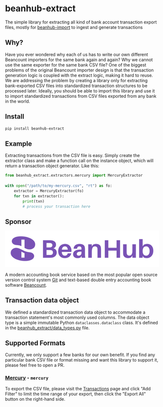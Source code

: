 # beanhub-extract
The simple library for extracting all kind of bank account transaction export files, mostly for [beanhub-import](https://github.com/LaunchPlatform/beanhub-import) to ingest and generate transactions

## Why?

Have you ever wondered why each of us has to write our own different Beancount importers for the same bank again and again?
Why we cannot use the same exporter for the same bank CSV file?
One of the biggest problems of the original Beancount importer design is that the transaction generation logic is coupled with the extract logic, making it hard to reuse.
We are addressing the problem by creating a library only for extracting bank-exported CSV files into standardized transaction structures to be processed later.
Ideally, you should be able to import this library and use it to import standardized transactions from CSV files exported from any bank in the world.

## Install

```bash
pip install beanhub-extract
```

## Example

Extracting transactions from the CSV file is easy.
Simply create the extractor class and make a function call on the instance object, which will return a transaction object generator.
Like this:

```python
from beanhub_extract.extractors.mercury import MercuryExtractor

with open("/path/to/my-mercury.csv", "rt") as fo:
    extractor = MercuryExtractor(fo)
    for txn in extractor():
        print(txn)
        # process your transaction here

```

## Sponsor

<p align="center">
  <a href="https://beanhub.io"><img src="https://github.com/LaunchPlatform/beanhub-extract/raw/master/assets/beanhub.svg?raw=true" alt="BeanHub logo" /></a>
</p>

A modern accounting book service based on the most popular open source version control system [Git](https://git-scm.com/) and text-based double entry accounting book software [Beancount](https://beancount.github.io/docs/index.html).

## Transaction data object

We defined a standardized transaction data object to accommodate a transaction statement's most commonly used columns.
The data object type is a simple immutable Python `dataclasses.dataclass` class.
It's defined in the [beanhub_extract/data_types.py](beanhub_extract/data_types.py) file.

## Supported Formats

Currently, we only support a few banks for our own benefit.
If you find any particular bank CSV file or format missing and want this library to support it, please feel free to open a PR.

### [Mercury](https://mercury.com/) - `mercury`

To export the CSV file, please visit the [Transactions](https://app.mercury.com/transactions) page and click "Add Filter" to limit the time range of your export, then click the "Export All" button on the right-hand side.
